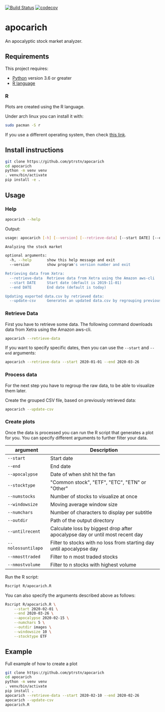 [![Build Status](https://travis-ci.com/ptrstn/apocarich.svg?branch=master)](https://travis-ci.com/ptrstn/apocarich)
[![codecov](https://codecov.io/gh/ptrstn/apocarich/branch/master/graph/badge.svg)](https://codecov.io/gh/ptrstn/apocarich)

# apocarich

An apocalyptic stock market analyzer. 

## Requirements

This project requires:
- [Python](https://www.python.org/) version 3.6 or greater
- [R language](https://www.r-project.org/about.html)

### R

Plots are created using the R language. 

Under arch linux you can install it with:

```bash
sudo pacman -S r
```

If you use a different operating system, then check [this link](https://www.r-project.org/about.html). 

## Install instructions

```bash
git clone https://github.com/ptrstn/apocarich
cd apocarich
python -m venv venv
. venv/bin/activate
pip install -e .
```

## Usage

### Help

```bash
apocarich --help
```

Output:

```bash
usage: apocarich [-h] [--version] [--retrieve-data] [--start DATE] [--end DATE] [--update-csv]

Analyzing the stock market

optional arguments:
  -h, --help       show this help message and exit
  --version        show program's version number and exit

Retrieving data from Xetra:
  --retrieve-data  Retrieve data from Xetra using the Amazon aws-cli
  --start DATE     Start date (default is 2019-11-01)
  --end DATE       End date (default is today)

Updating exported data.csv by retrieved data:
  --update-csv     Generates an updated data.csv by regrouping previously retrieved data
```

### Retrieve Data

First you have to retrieve some data. The following command downloads data from Xetra using the Amazon aws-cli.

```bash
apocarich --retrieve-data
```

If you want to specify specific dates, then you can use the ```--start``` and ```--end``` arguments:


```bash
apocarich --retrieve-data --start 2020-01-01 --end 2020-03-26
```

### Process data

For the next step you have to regroup the raw data, to be able to visualize them later.

Create the grouped CSV file, based on previously retrieved data:

```bash
apocarich --update-csv
```

### Create plots

Once the data is processed you can run the R script that generates a plot for you.
You can specify different arguments to further filter your data.

| argument               | Description                                                                  |
|------------------------|------------------------------------------------------------------------------|
| ```--start```          | Start date                                                                   |
| ```--end```            | End date                                                                     |
| ```--apocalypse```     | Date of when shit hit the fan                                                |
| ```--stocktype```      | "Common stock", "ETF", "ETC", "ETN" or "Other"                               |
| ```--numstocks```      | Number of stocks to visualize at once                                        |
| ```--windowsize```     | Moving average window size                                                   |
| ```--numchars```       | Number of characters to display per subtitle                                 |
| ```--outdir```         | Path of the output directory                                                 |
| ```--untilrecent```    | Calculate loss by biggest drop after apocalypse day or until most recent day |
| ```--nolossuntilapo``` | Filter to stocks with no loss from starting day until apocalypse day         |
| ```--nmosttraded```    | Filter to n most traded stocks                                               |
| ```--nmostvolume```    | Filter to n stocks with highest volume                                       |

Run the R script:

```bash
Rscript R/apocarich.R 
```

You can also specify the arguments described above as follows:

```bash
Rscript R/apocarich.R \
    --start 2020-02-01 \
    --end 2020-03-26 \
    --apocalypse 2020-02-15 \
    --numchars 5 \
    --outdir images \
    --windowsize 10 \
    --stocktype ETF
```

## Example

Full example of how to create a plot

```bash
git clone https://github.com/ptrstn/apocarich
cd apocarich
python -m venv venv
. venv/bin/activate
pip install .
apocarich --retrieve-data --start 2020-02-10 --end 2020-02-26
apocarich --update-csv
apocarich.R
```
